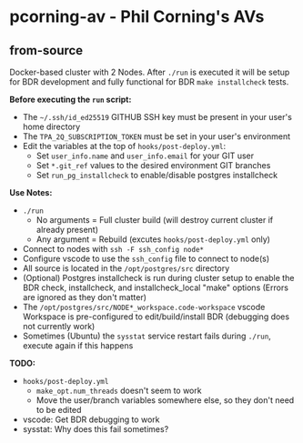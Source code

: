 # pcorning-av - Phil Corning's AVs

## from-source
Docker-based cluster with 2 Nodes.
After `./run` is executed it will be setup for BDR development and fully functional for BDR `make installcheck` tests.

**Before executing the `run` script:**
- The `~/.ssh/id_ed25519` GITHUB SSH key must be present in your user's home directory
- The `TPA_2Q_SUBSCRIPTION_TOKEN` must be set in your user's environment
- Edit the variables at the top of `hooks/post-deploy.yml`:
    - Set `user_info.name` and `user_info.email` for your GIT user
    - Set `*.git_ref` values to the desired environment GIT branches
    - Set `run_pg_installcheck` to enable/disable postgres installcheck

**Use Notes:**
- `./run`
    - No arguments = Full cluster build (will destroy current cluster if already present)
    - Any argument = Rebuild (excutes `hooks/post-deploy.yml` only)
- Connect to nodes with `ssh -F ssh_config node*`
- Configure vscode to use the `ssh_config` file to connect to node(s)
- All source is located in the `/opt/postgres/src` directory
- (Optional) Postgres installcheck is run during cluster setup to enable the BDR check, installcheck, and installcheck_local "make" options (Errors are ignored as they don't matter)
- The `/opt/postgres/src/NODE*_workspace.code-workspace` vscode Workspace is pre-configured to edit/build/install BDR (debugging does not currently work)
- Sometimes (Ubuntu) the `sysstat` service restart fails during `./run`, execute again if this happens

**TODO:**
- `hooks/post-deploy.yml`
    - `make_opt.num_threads` doesn't seem to work
    - Move the user/branch variables somewhere else, so they don't need to be edited
- vscode: Get BDR debugging to work
- sysstat: Why does this fail sometimes?
